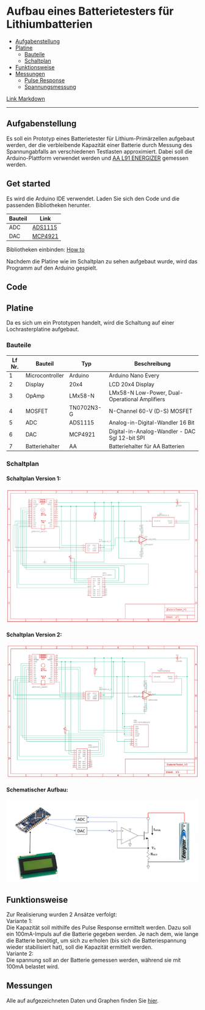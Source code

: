 # Aufbau eines Batterietesters für Lithiumbatterien

- [Aufgabenstellung](#Aufgabenstellung)
- [Platine](#Platine)
   - [Bauteile](#Bauteile)
   - [Schaltplan](#Schaltplan)
- [Funktionsweise](#Funktionsweise)
- [Messungen](#Messungen)
   - [Pulse Response](#pulse_response)
   - [Spannungsmessung](#Spannungsmessung)

[Link Markdown](https://github.com/FriendsOfREDAXO/markitup/blob/master/plugins/documentation/docs/de_de/howto_markdown.md)


---

## Aufgabenstellung
Es soll ein Prototyp eines Batterietester für Lithium-Primärzellen aufgebaut werden, der die verbleibende Kapazität einer Batterie durch Messung des Spannungabfalls an verschiedenen Testlasten approximiert. Dabei soll die Arduino-Plattform verwendet werden und [AA L91 ENERGIZER](https://data.energizer.com/PDFs/l91.pdf) gemessen werden.

## Get started

Es wird die Arduino IDE verwendet. Laden Sie sich den Code und die passenden Bibliotheken herunter. 

| Bauteil | Link |
|---------|------|
| ADC | [ADS1115](https://github.com/adafruit/Adafruit_ADS1X15) |
| DAC | [MCP4921](https://github.com/michd/Arduino-MCP492X/blob/master/README.md) |

Bibliotheken einbinden: [How to](https://42project.net/bibliothek-library-in-arduino-ide-installieren-und-einbinden/) 

Nachdem die Platine wie im Schaltplan zu sehen aufgebaut wurde, wird das Programm auf den Arduino gespielt.

## Code


## Platine
Da es sich um ein Prototypen handelt, wird die Schaltung auf einer Lochrasterplatine aufgebaut.

### Bauteile
| Lf Nr.| Bauteil         |  Typ       | Beschreibung                                   |
| ------| --------------- |  --------- | ---------------------------------------------- |
| 1     | Microcontroller | Arduino    | Arduino Nano Every                             |
| 2     | Display         | 20x4       | LCD 20x4 Display                               |
| 3     | OpAmp           | LMx58-N    | LMx58-N Low-Power, Dual-Operational Amplifiers |
| 4     | MOSFET          | TN0702N3-G | N-Channel 60-V (D-S) MOSFET                    |
| 5     | ADC             | ADS1115    | Analog-in-Digital-Wandler 16 Bit               |
| 6     | DAC             | MCP4921    | Digital-in-Analog-Wandler - DAC Sgl 12-bit SPI |
| 7     | Batteriehalter  | AA         | Batteriehalter für AA Batterien                |

### Schaltplan

#### Schaltplan Version 1:

![](doc/circuit_diagram/SchaltplanV1.png)

#### Schaltplan Version 2:

![](doc/circuit_diagram/SchaltplanV2.png)

#### Schematischer Aufbau:

![](doc/circuit_diagram/SchematischerAufbau.png)

## Funktionsweise
Zur Realisierung wurden 2 Ansätze verfolgt:  
Variante 1:  
Die Kapazität soll mithilfe des Pulse Response ermittelt werden. Dazu soll ein 100mA-Impuls auf die Batterie gegeben werden. Je nach dem, wie lange die Batterie benötigt, um sich zu erholen (bis sich die Batteriespannung wieder stabilisiert hat), soll die Kapazität ermittelt werden.  
Variante 2:  
Die spannung soll an der Batterie gemessen werden, während sie mit 100mA belastet wird.

## Messungen

Alle auf aufgezeichneten Daten und Graphen finden Sie [hier](doc/measurement.md).
